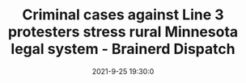 ---
"title": "Criminal cases against Line 3 protesters stress rural Minnesota legal system - Brainerd Dispatch"
"date": "2021-9-25 19:30:0"
"feed_name": "GOOGLENEWSMINING"
"feed_website": "https://news.google.com/search?q=mining%2Bincident&hl=en-US&gl=US&ceid=US:en"
"feed_rss": "https://news.google.com/rss/search?q=mining%2Bincident&hl=en-US&gl=US&ceid=US:en"
"link": "https://www.brainerddispatch.com/business/energy-and-mining/7209495-Criminal-cases-against-Line-3-protesters-stress-rural-Minnesota-legal-system"
"file": "_posts/2021-1-1-2319660f84ee3fffefdcfeb30687285ae9e5fd65.md"
"accident": "0"
"drilling": "0"
"dead": "0"
"injured": "0"
"where": "unknown site"
---